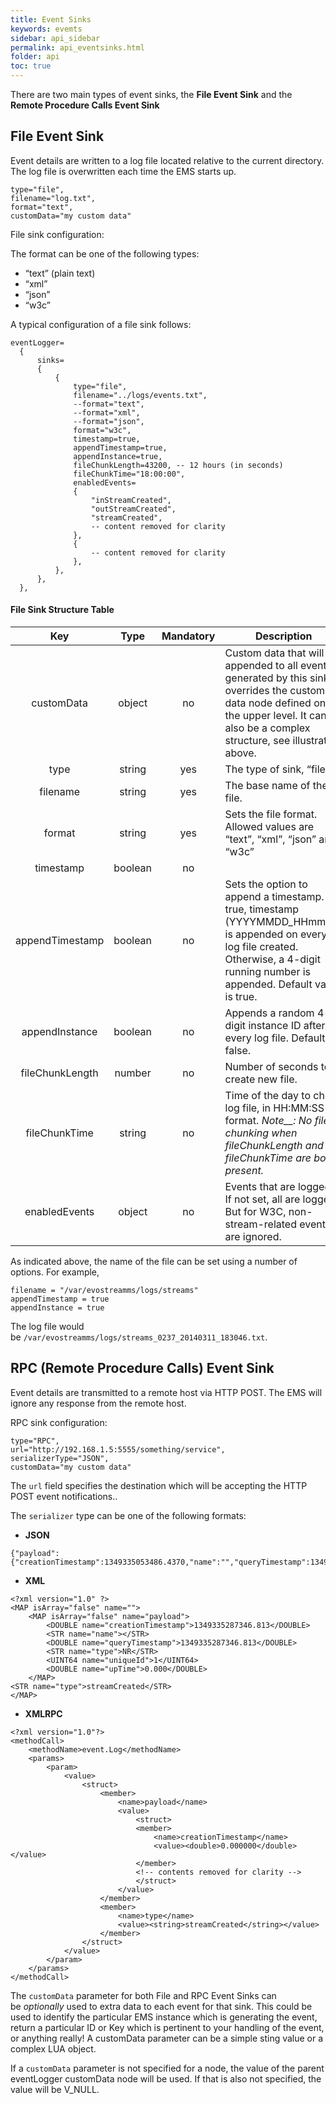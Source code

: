 ```yaml
---
title: Event Sinks
keywords: evemts
sidebar: api_sidebar
permalink: api_eventsinks.html
folder: api
toc: true
---
```




There are two main types of event sinks, the **File Event Sink** and the **Remote Procedure Calls Event Sink**



## File Event Sink

Event details are written to a log file located relative to the current directory. The log file is overwritten each time the EMS starts up.

```
type="file",
filename="log.txt",
format="text",
customData="my custom data"
```

File sink configuration:

The format can be one of the following types:

- “text” (plain text)
- “xml”
- “json”
- “w3c”

A typical configuration of a file sink follows:

```
eventLogger=
  {
      sinks=
      {
          {
              type="file",
              filename="../logs/events.txt",
              --format="text",
              --format="xml",
              --format="json",
              format="w3c",
              timestamp=true,
              appendTimestamp=true,
              appendInstance=true,
              fileChunkLength=43200, -- 12 hours (in seconds)
              fileChunkTime="18:00:00",
              enabledEvents=
              {
                  "inStreamCreated",
                  "outStreamCreated",
                  "streamCreated",
                  -- content removed for clarity
              },
              {
                  -- content removed for clarity
              },
          },
      },
  },
```



#### File Sink Structure Table

|       Key       |  Type   | Mandatory | Description                              |
| :-------------: | :-----: | :-------: | ---------------------------------------- |
|   customData    | object  |    no     | Custom data that will be appended to all events generated by this sink. It overrides the custom data node defined on the upper level. It can also be a complex structure, see illustration above. |
|      type       | string  |    yes    | The type of sink, “file”.                |
|    filename     | string  |    yes    | The base name of the file.               |
|     format      | string  |    yes    | Sets the file format. Allowed values are “text”, “xml”, “json” and “w3c” |
|    timestamp    | boolean |    no     |                                          |
| appendTimestamp | boolean |    no     | Sets the option to append a timestamp. If true, timestamp (YYYYMMDD_HHmmSS) is appended on every log file created. Otherwise, a 4-digit running number is appended. Default value is true. |
| appendInstance  | boolean |    no     | Appends a random 4-digit instance ID after every log file. Default is false. |
| fileChunkLength | number  |    no     | Number of seconds to create new file.    |
|  fileChunkTime  | string  |    no     | Time of the day to chunk log file, in HH:MM:SS format. *Note__: No file chunking when fileChunkLength and fileChunkTime are both present.* |
|  enabledEvents  | object  |    no     | Events that are logged. If not set, all are logged. But for W3C, non-stream-related events are ignored. |

As indicated above, the name of the file can be set using a number of options. For example,

```
filename = "/var/evostreamms/logs/streams"
appendTimestamp = true
appendInstance = true
```

The log file would be `/var/evostreamms/logs/streams_0237_20140311_183046.txt`.



## RPC (Remote Procedure Calls) Event Sink

Event details are transmitted to a remote host via HTTP POST. The EMS will ignore any response from the remote host.

RPC sink configuration:

```
type="RPC",
url="http://192.168.1.5:5555/something/service",
serializerType="JSON",
customData="my custom data"
```

The `url` field specifies the destination which will be accepting the HTTP POST event notifications..

The `serializer` type can be one of the following formats:

- **JSON**

```
{"payload":{"creationTimestamp":1349335053486.4370,"name":"","queryTimestamp":1349335053487.4370,"type":"NR","uniqueId":1,"upTime":1.0000},"type":"streamCreated"}
```

- **XML**

```
<?xml version="1.0" ?>
<MAP isArray="false" name="">
    <MAP isArray="false" name="payload">
        <DOUBLE name="creationTimestamp">1349335287346.813</DOUBLE>
        <STR name="name"></STR>
        <DOUBLE name="queryTimestamp">1349335287346.813</DOUBLE>
        <STR name="type">NR</STR>
        <UINT64 name="uniqueId">1</UINT64>
        <DOUBLE name="upTime">0.000</DOUBLE>
    </MAP>
<STR name="type">streamCreated</STR>
</MAP>
```

- **XMLRPC**

```
<?xml version="1.0"?>
<methodCall>
    <methodName>event.Log</methodName>
    <params>
        <param>
            <value>
                <struct>
                    <member>
                        <name>payload</name>
                        <value>
                            <struct>
                            <member>
                                <name>creationTimestamp</name>
                                <value><double>0.000000</double></value>
                            </member>
                            <!-- contents removed for clarity -->
                            </struct>
                        </value>
                    </member>
                    <member>
                        <name>type</name>
                        <value><string>streamCreated</string></value>
                    </member>
                </struct>
            </value>
        </param>
    </params>
</methodCall>
```

The `customData` parameter for both File and RPC Event Sinks can be *optionally* used to extra data to each event for that sink. This could be used to identify the particular EMS instance which is generating the event, return a particular ID or Key which is pertinent to your handling of the event, or anything really! A customData parameter can be a simple sting value or a complex LUA object.

If a `customData` parameter is not specified for a node, the value of the parent eventLogger customData node will be used. If that is also not specified, the value will be V_NULL.